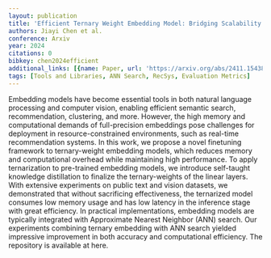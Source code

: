 ```yaml
---
layout: publication
title: 'Efficient Ternary Weight Embedding Model: Bridging Scalability And Performance'
authors: Jiayi Chen et al.
conference: Arxiv
year: 2024
citations: 0
bibkey: chen2024efficient
additional_links: [{name: Paper, url: 'https://arxiv.org/abs/2411.15438'}]
tags: [Tools and Libraries, ANN Search, RecSys, Evaluation Metrics]
---
```

Embedding models have become essential tools in both natural language
processing and computer vision, enabling efficient semantic search,
recommendation, clustering, and more. However, the high memory and
computational demands of full-precision embeddings pose challenges for
deployment in resource-constrained environments, such as real-time
recommendation systems. In this work, we propose a novel finetuning framework
to ternary-weight embedding models, which reduces memory and computational
overhead while maintaining high performance. To apply ternarization to
pre-trained embedding models, we introduce self-taught knowledge distillation
to finalize the ternary-weights of the linear layers. With extensive
experiments on public text and vision datasets, we demonstrated that without
sacrificing effectiveness, the ternarized model consumes low memory usage and
has low latency in the inference stage with great efficiency. In practical
implementations, embedding models are typically integrated with Approximate
Nearest Neighbor (ANN) search. Our experiments combining ternary embedding with
ANN search yielded impressive improvement in both accuracy and computational
efficiency. The repository is available at here.
